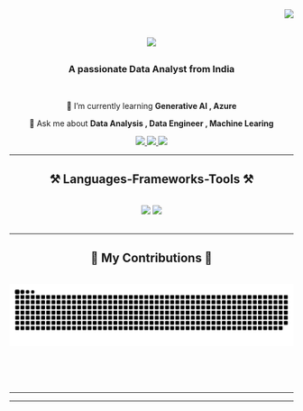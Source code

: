 <img align="right" src="https://visitor-badge.laobi.icu/badge?page_id=Karannchougule.Karannchougule" />



<h1 align="center">
    <img src="https://readme-typing-svg.herokuapp.com/?font=Righteous&size=35&center=true&vCenter=true&width=500&height=70&duration=4000&lines=Hi+There!+👋;+I'm+Karan+Chaugule!;" />
</h1>

<h3 align="center">A passionate Data Analyst from India </h3>

<br/>

<div align="center">
 
 
 🌱 I’m currently learning **Generative AI , Azure**

💬 Ask me about **Data Analysis , Data Engineer , Machine Learing**

 </div>
 
<div align="center"> 
  <a href="mailto:Karan.chougule.1520@gmail.com">
    <img src="https://img.shields.io/badge/Gmail-333333?style=for-the-badge&logo=gmail&logoColor=red" />
  </a>
  <a href="https://www.linkedin.com/in/karan8727/" target="_blank">
    <img src="https://img.shields.io/badge/LinkedIn-0077B5?style=for-the-badge&logo=linkedin&logoColor=white" target="_blank" />
  </a>
  <a href="https://github.com/Karannchougule/" target="_blank">
     <img src="https://img.shields.io/badge/Portfolio-FF5722?style=for-the-badge&logo=todoist&logoColor=white" target="_blank" /> <!-- sqlite, safari, google-chrome are other good icon options -->
  </a>
</div>

 <hr/>
 
<h2 align="center">⚒️ Languages-Frameworks-Tools ⚒️</h2>
<br/>
<div align="center">
    <img src="https://skillicons.dev/icons?i=python,sql,pandas,azure,databricks,snowflake,git" />
    <img src="https://skillicons.dev/icons?i=powerbi,vscode,github,linux,excel,flask,fastapi" /><br>
</div>

<br/>
<hr/>

<div align="center">
  <h2>🐍 My Contributions 🐍</h2>
  <br>
  <img alt="snake eating my contributions" src="https://raw.githubusercontent.com/rahul8020/rahul8020/output/github-contribution-grid-snake.svg" />
  
  <br/><br/><br/>
</div>

<hr/>



  
</div>



<hr/>

<br/>



<br/>
